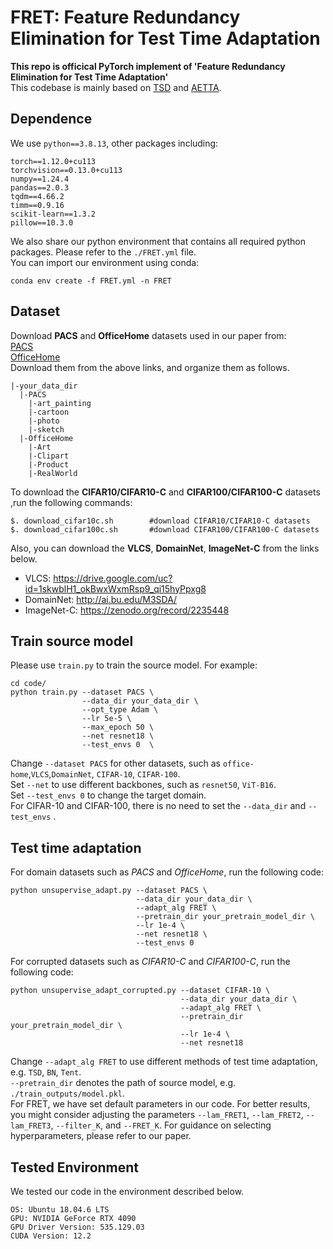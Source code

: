 # FRET: Feature Redundancy Elimination for Test Time Adaptation
__This repo is officical PyTorch implement of 'Feature Redundancy Elimination for Test Time Adaptation'__  
This codebase is mainly based on [TSD](https://github.com/SakurajimaMaiii/TSD) and [AETTA](https://github.com/taeckyung/AETTA).  
## Dependence
We use `python==3.8.13`, other packages including:
```
torch==1.12.0+cu113
torchvision==0.13.0+cu113
numpy==1.24.4
pandas==2.0.3
tqdm==4.66.2
timm==0.9.16
scikit-learn==1.3.2 
pillow==10.3.0
```
We also share our python environment that contains all required python packages. Please refer to the `./FRET.yml` file.  
You can import our environment using conda:
```
conda env create -f FRET.yml -n FRET
```
## Dataset
Download __PACS__ and __OfficeHome__ datasets used in our paper from:  
[PACS](https://drive.google.com/uc?id=1JFr8f805nMUelQWWmfnJR3y4_SYoN5Pd)  
[OfficeHome](https://drive.google.com/uc?id=1uY0pj7oFsjMxRwaD3Sxy0jgel0fsYXLC)  
Download them from the above links, and organize them as follows.  
```
|-your_data_dir
  |-PACS
    |-art_painting
    |-cartoon
    |-photo
    |-sketch
  |-OfficeHome
    |-Art
    |-Clipart
    |-Product
    |-RealWorld
```
To download the __CIFAR10/CIFAR10-C__ and __CIFAR100/CIFAR100-C__ datasets ,run the following commands:
```
$. download_cifar10c.sh        #download CIFAR10/CIFAR10-C datasets
$. download_cifar100c.sh       #download CIFAR100/CIFAR100-C datasets
```
Also, you can download the __VLCS__, __DomainNet__, __ImageNet-C__ from the links below.  

- VLCS: https://drive.google.com/uc?id=1skwblH1_okBwxWxmRsp9_qi15hyPpxg8
- DomainNet: http://ai.bu.edu/M3SDA/
- ImageNet-C: https://zenodo.org/record/2235448
## Train source model
Please use `train.py` to train the source model. For example:
```
cd code/
python train.py --dataset PACS \
                --data_dir your_data_dir \
                --opt_type Adam \
                --lr 5e-5 \
                --max_epoch 50 \
                --net resnet18 \
                --test_envs 0  \
```
Change `--dataset PACS` for other datasets, such as `office-home`,`VLCS`,`DomainNet`, `CIFAR-10`, `CIFAR-100`.  
Set `--net` to use different backbones, such as `resnet50`, `ViT-B16`.  
Set `--test_envs 0` to change the target domain.  
For CIFAR-10 and CIFAR-100, there is no need to set the `--data_dir` and `--test_envs` .
## Test time adaptation
For domain datasets such as _PACS_ and _OfficeHome_, run the following code:
```
python unsupervise_adapt.py --dataset PACS \
                            --data_dir your_data_dir \
                            --adapt_alg FRET \ 
                            --pretrain_dir your_pretrain_model_dir \
                            --lr 1e-4 \
                            --net resnet18 \
                            --test_envs 0
```
For corrupted datasets such as _CIFAR10-C_ and _CIFAR100-C_, run the following code:  
```
python unsupervise_adapt_corrupted.py --dataset CIFAR-10 \
                                      --data_dir your_data_dir \
                                      --adapt_alg FRET \ 
                                      --pretrain_dir your_pretrain_model_dir \
                                      --lr 1e-4 \
                                      --net resnet18
```
Change `--adapt_alg FRET` to use different methods of test time adaptation, e.g. `TSD`, `BN`, `Tent`.  
`--pretrain_dir` denotes the path of source model, e.g. `./train_outputs/model.pkl`.  
For FRET, we have set default parameters in our code. For better results, you might consider adjusting the parameters `--lam_FRET1`, `--lam_FRET2`, `--lam_FRET3`, `--filter_K`, and `--FRET_K`. For guidance on selecting hyperparameters, please refer to our paper.
## Tested Environment
We tested our code in the environment described below.
```
OS: Ubuntu 18.04.6 LTS
GPU: NVIDIA GeForce RTX 4090
GPU Driver Version: 535.129.03
CUDA Version: 12.2
```
